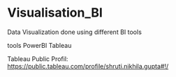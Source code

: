# Visualisation_BI
Data Visualization done using different BI tools

tools
PowerBI
Tableau

Tableau Public Profil: https://public.tableau.com/profile/shruti.nikhila.gupta#!/
